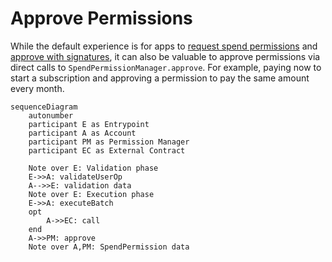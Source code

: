 # Approve Permissions

While the default experience is for apps to [request spend permissions](requestSpendPermission.md) and [approve with signatures](./approveWithSignature.md), it can also be valuable to approve permissions via direct calls to `SpendPermissionManager.approve`. For example, paying now to start a subscription and approving a permission to pay the same amount every month.

```mermaid
sequenceDiagram
    autonumber
    participant E as Entrypoint
    participant A as Account
    participant PM as Permission Manager
    participant EC as External Contract

    Note over E: Validation phase
    E->>A: validateUserOp
    A-->>E: validation data
    Note over E: Execution phase
    E->>A: executeBatch
    opt
        A->>EC: call
    end
    A->>PM: approve
    Note over A,PM: SpendPermission data
```
